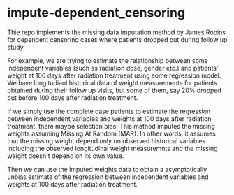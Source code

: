 # impute-dependent_censoring
Thie repo implements the missing data imputation method by James Robins for dependent censoring cases where patients dropped out during follow up study. 

For example, we are trying to estimate the relationship between some independent variables (such as radiation dose, gender etc.) and patients' weight at 100 days after radiation treatment using some regression model. We have longitudianl historical data of weight measurements for patients obtained during their follow up visits, but some of them, say 20% dropped out before 100 days after radiation treatment.

If we simply use the complete case patients to estimate the regression between independent variables and weights at 100 days after radiation treatment, there maybe selection bias. This method imputes the missing weights assuming Missing At Random (MAR). In other words, it assumes that the missing weight depend only on observed historical variables including the observed longitudinal weight measuremnts and the missing weight doesn't depend on its own value.

Then we can use the imputed weights data to obtain a asymptotically unbias estimate of the regression between independent variables and weights at 100 days after radiation treatment.

